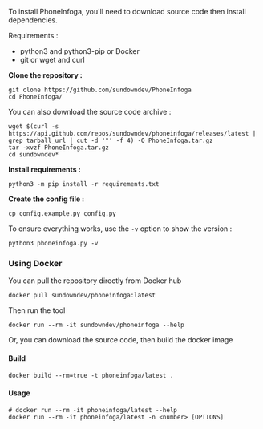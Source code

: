 To install PhoneInfoga, you'll need to download source code then install dependencies.

Requirements : 

- python3 and python3-pip or Docker
- git or wget and curl

**Clone the repository :**

```shell
git clone https://github.com/sundowndev/PhoneInfoga
cd PhoneInfoga/
```

You can also download the source code archive : 

```shell
wget $(curl -s https://api.github.com/repos/sundowndev/phoneinfoga/releases/latest | grep tarball_url | cut -d '"' -f 4) -O PhoneInfoga.tar.gz
tar -xvzf PhoneInfoga.tar.gz
cd sundowndev*
```

**Install requirements :**

```shell
python3 -m pip install -r requirements.txt
```

**Create the config file :**

```shell
cp config.example.py config.py 
```

To ensure everything works, use the `-v` option to show the version : 

```shell
python3 phoneinfoga.py -v
```

### Using Docker

You can pull the repository directly from Docker hub

```shell
docker pull sundowndev/phoneinfoga:latest
```

Then run the tool

```shell
docker run --rm -it sundowndev/phoneinfoga --help
```

Or, you can download the source code, then build the docker image

#### Build

```shell
docker build --rm=true -t phoneinfoga/latest .
```

#### Usage

```shell
# docker run --rm -it phoneinfoga/latest --help
docker run --rm -it phoneinfoga/latest -n <number> [OPTIONS]
```